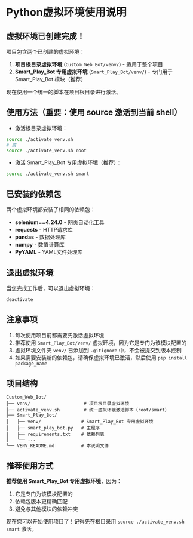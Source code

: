 # Python虚拟环境使用说明

## 虚拟环境已创建完成！

项目包含两个已创建的虚拟环境：

1. **项目根目录虚拟环境** (`Custom_Web_Bot/venv/`) - 适用于整个项目
2. **Smart_Play_Bot 专用虚拟环境** (`Smart_Play_Bot/venv/`) - 专门用于 Smart_Play_Bot 模块（推荐）

现在使用一个统一的脚本在项目根目录进行激活。

## 使用方法（重要：使用 source 激活到当前 shell）

- 激活根目录虚拟环境：
```bash
source ./activate_venv.sh
# 或
source ./activate_venv.sh root
```

- 激活 Smart_Play_Bot 专用虚拟环境（推荐）：
```bash
source ./activate_venv.sh smart
```

## 已安装的依赖包

两个虚拟环境都安装了相同的依赖包：

- **selenium==4.24.0** - 网页自动化工具
- **requests** - HTTP请求库
- **pandas** - 数据处理库
- **numpy** - 数值计算库
- **PyYAML** - YAML文件处理库

## 退出虚拟环境

当您完成工作后，可以退出虚拟环境：
```bash
deactivate
```

## 注意事项

1. 每次使用项目前都需要先激活虚拟环境
2. 推荐使用 `Smart_Play_Bot/venv/` 虚拟环境，因为它是专门为该模块配置的
3. 虚拟环境文件夹 `venv/` 已添加到 `.gitignore` 中，不会被提交到版本控制
4. 如果需要安装新的依赖包，请确保虚拟环境已激活，然后使用 `pip install package_name`

## 项目结构

```
Custom_Web_Bot/
├── venv/                    # 项目根目录虚拟环境
├── activate_venv.sh         # 统一虚拟环境激活脚本（root/smart）
├── Smart_Play_Bot/
│   ├── venv/               # Smart_Play_Bot 专用虚拟环境
│   ├── smart_play_bot.py   # 主程序
│   ├── requirements.txt    # 依赖列表
│   └── ...
└── VENV_README.md          # 本说明文件
```

## 推荐使用方式

**推荐使用 Smart_Play_Bot 专用虚拟环境**，因为：
1. 它是专门为该模块配置的
2. 依赖包版本更精确匹配
3. 避免与其他模块的依赖冲突

现在您可以开始使用项目了！记得先在根目录用 `source ./activate_venv.sh smart` 激活。

